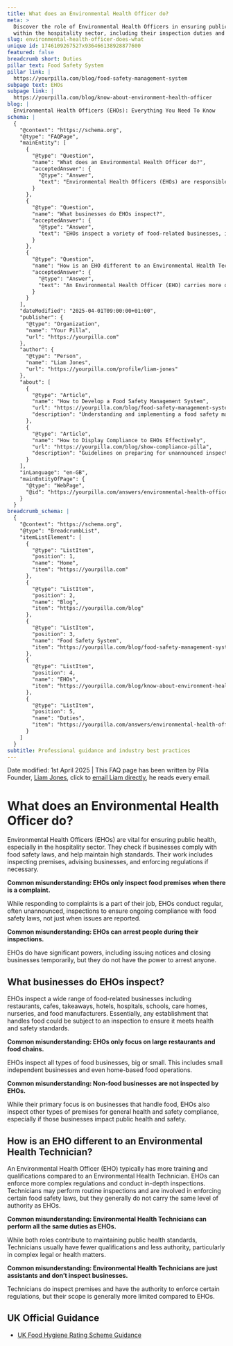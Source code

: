 ```yaml
---
title: What does an Environmental Health Officer do?
meta: >
  Discover the role of Environmental Health Officers in ensuring public health
  within the hospitality sector, including their inspection duties and powers.
slug: environmental-health-officer-does-what
unique id: 1746109267527x936466138928877600
featured: false
breadcrumb short: Duties
pillar text: Food Safety System
pillar link: |
  https://yourpilla.com/blog/food-safety-management-system
subpage text: EHOs
subpage link: |
  https://yourpilla.com/blog/know-about-environment-health-officer
blog: |
  Environmental Health Officers (EHOs): Everything You Need To Know
schema: |
  {
    "@context": "https://schema.org",
    "@type": "FAQPage",
    "mainEntity": [
      {
        "@type": "Question",
        "name": "What does an Environmental Health Officer do?",
        "acceptedAnswer": {
          "@type": "Answer",
          "text": "Environmental Health Officers (EHOs) are responsible for ensuring public health, especially in the hospitality sector. They perform regular inspections, even without specific complaints, to enforce food safety regulations and maintain high standards in food-related businesses."
        }
      },
      {
        "@type": "Question",
        "name": "What businesses do EHOs inspect?",
        "acceptedAnswer": {
          "@type": "Answer",
          "text": "EHOs inspect a variety of food-related businesses, including but not limited to restaurants, cafes, takeaways, hotels, hospitals, schools, care homes, nurseries, and food manufacturers, regardless of the size or type of the business."
        }
      },
      {
        "@type": "Question",
        "name": "How is an EHO different to an Environmental Health Technician?",
        "acceptedAnswer": {
          "@type": "Answer",
          "text": "An Environmental Health Officer (EHO) carries more qualifications and authority than an Environmental Health Technician. EHOs enforce more complex regulations and conduct thorough inspections, while Technicians generally handle more routine tasks and have a more limited scope of enforcement."
        }
      }
    ],
    "dateModified": "2025-04-01T09:00:00+01:00",
    "publisher": {
      "@type": "Organization",
      "name": "Your Pilla",
      "url": "https://yourpilla.com"
    },
    "author": {
      "@type": "Person",
      "name": "Liam Jones",
      "url": "https://yourpilla.com/profile/liam-jones"
    },
    "about": [
      {
        "@type": "Article",
        "name": "How to Develop a Food Safety Management System",
        "url": "https://yourpilla.com/blog/food-safety-management-system",
        "description": "Understanding and implementing a food safety management system to ensure daily compliance, cleaning, and maintenance to impress Environmental Health Officers at unannounced inspections."
      },
      {
        "@type": "Article",
        "name": "How to Display Compliance to EHOs Effectively",
        "url": "https://yourpilla.com/blog/show-compliance-pilla",
        "description": "Guidelines on preparing for unannounced inspections by EHOs, focusing on the readiness and compliance of your team."
      }
    ],
    "inLanguage": "en-GB",
    "mainEntityOfPage": {
      "@type": "WebPage",
      "@id": "https://yourpilla.com/answers/environmental-health-officer-does-what"
    }
  }
breadcrumb_schema: |
  {
    "@context": "https://schema.org",
    "@type": "BreadcrumbList",
    "itemListElement": [
      {
        "@type": "ListItem",
        "position": 1,
        "name": "Home",
        "item": "https://yourpilla.com"
      },
      {
        "@type": "ListItem",
        "position": 2,
        "name": "Blog",
        "item": "https://yourpilla.com/blog"
      },
      {
        "@type": "ListItem",
        "position": 3,
        "name": "Food Safety System",
        "item": "https://yourpilla.com/blog/food-safety-management-system"
      },
      {
        "@type": "ListItem",
        "position": 4,
        "name": "EHOs",
        "item": "https://yourpilla.com/blog/know-about-environment-health-officer"
      },
      {
        "@type": "ListItem",
        "position": 5,
        "name": "Duties",
        "item": "https://yourpilla.com/answers/environmental-health-officer-does-what"
      }
    ]
  }
subtitle: Professional guidance and industry best practices
---
```


Date modified: 1st April 2025 | This FAQ page has been written by Pilla Founder, [Liam Jones](https://yourpilla.com/profile/liam-jones), click to [email Liam directly](https://mailto:liam@yourpilla.com), he reads every email.

# What does an Environmental Health Officer do?

Environmental Health Officers (EHOs) are vital for ensuring public health, especially in the hospitality sector. They check if businesses comply with food safety laws, and help maintain high standards. Their work includes inspecting premises, advising businesses, and enforcing regulations if necessary.

**Common misunderstanding: EHOs only inspect food premises when there is a complaint.**

While responding to complaints is a part of their job, EHOs conduct regular, often unannounced, inspections to ensure ongoing compliance with food safety laws, not just when issues are reported.

**Common misunderstanding: EHOs can arrest people during their inspections.**

EHOs do have significant powers, including issuing notices and closing businesses temporarily, but they do not have the power to arrest anyone.

## What businesses do EHOs inspect?

EHOs inspect a wide range of food-related businesses including restaurants, cafes, takeaways, hotels, hospitals, schools, care homes, nurseries, and food manufacturers. Essentially, any establishment that handles food could be subject to an inspection to ensure it meets health and safety standards.

**Common misunderstanding: EHOs only focus on large restaurants and food chains.**

EHOs inspect all types of food businesses, big or small. This includes small independent businesses and even home-based food operations.

**Common misunderstanding: Non-food businesses are not inspected by EHOs.**

While their primary focus is on businesses that handle food, EHOs also inspect other types of premises for general health and safety compliance, especially if those businesses impact public health and safety.

## How is an EHO different to an Environmental Health Technician?

An Environmental Health Officer (EHO) typically has more training and qualifications compared to an Environmental Health Technician. EHOs can enforce more complex regulations and conduct in-depth inspections. Technicians may perform routine inspections and are involved in enforcing certain food safety laws, but they generally do not carry the same level of authority as EHOs.

**Common misunderstanding: Environmental Health Technicians can perform all the same duties as EHOs.**

While both roles contribute to maintaining public health standards, Technicians usually have fewer qualifications and less authority, particularly in complex legal or health matters.

**Common misunderstanding: Environmental Health Technicians are just assistants and don’t inspect businesses.**

Technicians do inspect premises and have the authority to enforce certain regulations, but their scope is generally more limited compared to EHOs.

## UK Official Guidance

-   [UK Food Hygiene Rating Scheme Guidance](https://www.food.gov.uk/safety-hygiene/food-hygiene-rating-scheme)
